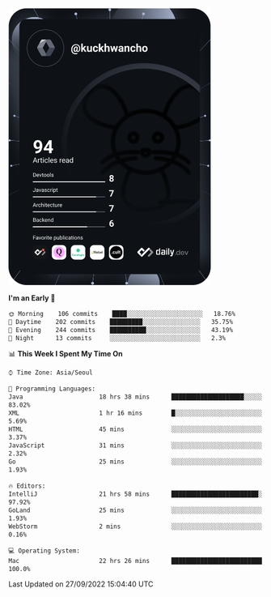 <a href="https://app.daily.dev/kuckhwancho"><img src="https://github.com/kuckjwi0928/kuckjwi0928/blob/master/devcard.svg" width="400" alt="Kuckjwi Devcard"/></a>

<!--START_SECTION:waka-->
**I'm an Early 🐤** 

```text
🌞 Morning    106 commits    ████░░░░░░░░░░░░░░░░░░░░░   18.76% 
🌆 Daytime    202 commits    █████████░░░░░░░░░░░░░░░░   35.75% 
🌃 Evening    244 commits    ██████████░░░░░░░░░░░░░░░   43.19% 
🌙 Night      13 commits     ░░░░░░░░░░░░░░░░░░░░░░░░░   2.3%

```


📊 **This Week I Spent My Time On** 

```text
⌚︎ Time Zone: Asia/Seoul

💬 Programming Languages: 
Java                     18 hrs 38 mins      ████████████████████░░░░░   83.02% 
XML                      1 hr 16 mins        █░░░░░░░░░░░░░░░░░░░░░░░░   5.69% 
HTML                     45 mins             ░░░░░░░░░░░░░░░░░░░░░░░░░   3.37% 
JavaScript               31 mins             ░░░░░░░░░░░░░░░░░░░░░░░░░   2.32% 
Go                       25 mins             ░░░░░░░░░░░░░░░░░░░░░░░░░   1.93%

🔥 Editors: 
IntelliJ                 21 hrs 58 mins      ████████████████████████░   97.92% 
GoLand                   25 mins             ░░░░░░░░░░░░░░░░░░░░░░░░░   1.93% 
WebStorm                 2 mins              ░░░░░░░░░░░░░░░░░░░░░░░░░   0.16%

💻 Operating System: 
Mac                      22 hrs 26 mins      █████████████████████████   100.0%

```


 Last Updated on 27/09/2022 15:04:40 UTC
<!--END_SECTION:waka-->
